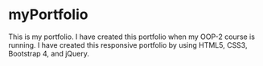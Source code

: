 # myPortfolio
This is my portfolio. I have created this portfolio when my OOP-2 course is running. I have created this responsive portfolio by using HTML5, CSS3, Bootstrap 4, and jQuery.
